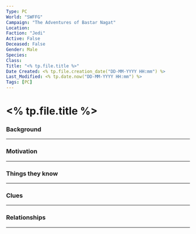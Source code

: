 ```yaml
---
Type: PC
World: "SWFFG"
Campaign: "The Adventures of Bastar Nagat"
Location: 
Faction: "Jedi"
Active: False
Deceased: False
Gender: Male
Species: 
Class: 
Title: "<% tp.file.title %>"
Date Created: <% tp.file.creation_date("DD-MM-YYYY HH:mm") %>
Last_Modified: <% tp.date.now("DD-MM-YYYY HH:mm") %>
Tags: [PC]
---
```


# **<% tp.file.title %>**

### Background 


- - - 

### Motivation


- - -
### Things they know


-  - -
### Clues


- - - 
### Relationships


---
 
